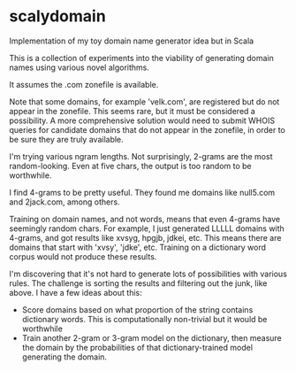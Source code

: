 # scalydomain
Implementation of my toy domain name generator idea but in Scala

This is a collection of experiments into the viability of generating domain names using various novel algorithms.

It assumes the .com zonefile is available.

Note that some domains, for example 'velk.com', are registered but do not appear in the zonefile.  This seems rare, but it must be considered a possibility.  A more comprehensive solution would need to submit WHOIS queries for candidate domains that do not appear in the zonefile, in order to be sure they are truly available.

I'm trying various ngram lengths.  Not surprisingly, 2-grams are the most random-looking.  Even at five chars, the output is too random to be worthwhile.

I find 4-grams to be pretty useful.  They found me domains like null5.com and 2jack.com, among others.

Training on domain names, and not words, means that even 4-grams have seemingly random chars.  For example, I just generated LLLLL domains with 4-grams, and got results like xvsyg, hpgjb, jdkei, etc.  This means there are domains that start with 'xvsy', 'jdke', etc.  Training on a dictionary word corpus would not produce these results.

I'm discovering that it's not hard to generate lots of possibilities with various rules.  The challenge is sorting the results and filtering out the junk, like above.  I have a few ideas about this:

* Score domains based on what proportion of the string contains dictionary words.  This is computationally non-trivial but it would be worthwhile
* Train another 2-gram or 3-gram model on the dictionary, then measure the domain by the probabilities of that dictionary-trained model generating the domain.